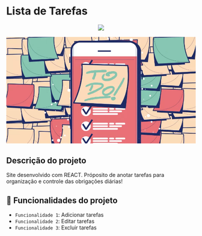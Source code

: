 # Lista de Tarefas

<p align="center">
<img src="http://img.shields.io/static/v1?label=STATUS&message=EM%20DESENVOLVIMENTO&color=GREEN&style=for-the-badge"/>
</p>

![Imagem de um celular com post-it escrito "to do!"](./readme-pic/todo.webp)

## Descrição do projeto

Site desenvolvido com REACT. Próposito de anotar tarefas para organização e controle das obrigações diárias!

## :hammer: Funcionalidades do projeto

- `Funcionalidade 1`: Adicionar tarefas
- `Funcionalidade 2`: Editar tarefas
- `Funcionalidade 3`: Excluir tarefas
